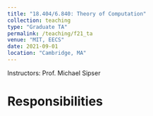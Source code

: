 ```yaml
---
title: "18.404/6.840: Theory of Computation"
collection: teaching
type: "Graduate TA"
permalink: /teaching/f21_ta
venue: "MIT, EECS"
date: 2021-09-01
location: "Cambridge, MA"
---
```


Instructors: Prof. Michael Sipser

Responsibilities
===

